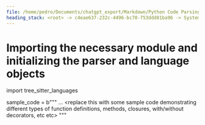 ```yaml
---
file: /home/pedro/Documents/chatgpt_export/Markdown/Python Code Parsing Simulation.md
heading_stack: <root> -> c4eae637-232c-4496-bc70-753ddd81ba96 -> System -> c5df0cbc-e9fb-4d62-aeed-bcacaa85e110 -> System -> aaa2117c-13e4-4cb9-ba7c-ceab891c0d9c -> User -> Importing the necessary module and initializing the parser and language objects
---
```

# Importing the necessary module and initializing the parser and language objects
import tree_sitter_languages

sample_code = b"""
... <replace this with some sample code demonstrating different types of function definitions, methods, closures, with/without decorators, etc etc>
"""

